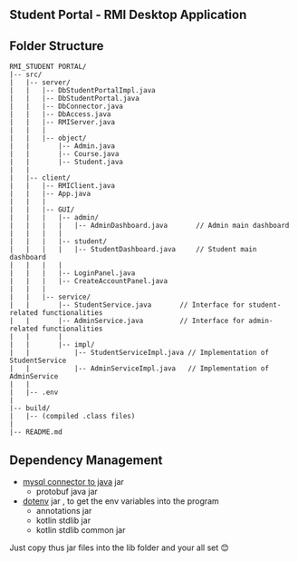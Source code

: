 ## Student Portal - RMI Desktop Application

## Folder Structure

    RMI_STUDENT PORTAL/
    |-- src/
    |   |-- server/
    |   |   |-- DbStudentPortalImpl.java
    |   |   |-- DbStudentPortal.java
    |   |   |-- DbConnector.java
    |   |   |-- DbAccess.java
    |   |   |-- RMIServer.java
    |   |   |
    |   |   |-- object/
    |   |       |-- Admin.java
    |   |       |-- Course.java
    |   |       |-- Student.java
    |   |
    |   |-- client/
    |   |   |-- RMIClient.java
    |   |   |-- App.java
    |   |   |
    |   |   |-- GUI/
    |   |   |   |-- admin/
    |   |   |   |   |-- AdminDashboard.java       // Admin main dashboard
    |   |   |   |
    |   |   |   |-- student/
    |   |   |   |   |-- StudentDashboard.java     // Student main dashboard
    |   |   |   |
    |   |   |   |-- LoginPanel.java
    |   |   |   |-- CreateAccountPanel.java
    |   |   |
    |   |   |-- service/
    |   |       |-- StudentService.java       // Interface for student-related functionalities
    |   |       |-- AdminService.java         // Interface for admin-related functionalities
    |   |       |
    |   |       |-- impl/
    |   |           |-- StudentServiceImpl.java // Implementation of StudentService
    |   |           |-- AdminServiceImpl.java   // Implementation of AdminService
    |   |
    |   |-- .env
    |
    |-- build/
    |   |-- (compiled .class files)
    |
    |-- README.md

## Dependency Management

- [mysql connector to java]() jar
  - protobuf java jar
- [dotenv](https://jar-download.com/artifact-search/java-dotenv) jar , to get the env variables into the program
  - annotations jar
  - kotlin stdlib jar
  - kotlin stdlib common jar

Just copy thus jar files into the lib folder and your all set 😊
